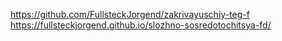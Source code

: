 https://github.com/FullsteckJorgend/zakrivayuschiy-teg-f
https://fullsteckjorgend.github.io/slozhno-sosredotochitsya-fd/